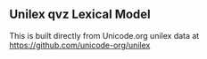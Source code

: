 Unilex qvz Lexical Model
----------------------

This is built directly from Unicode.org unilex data at
https://github.com/unicode-org/unilex
